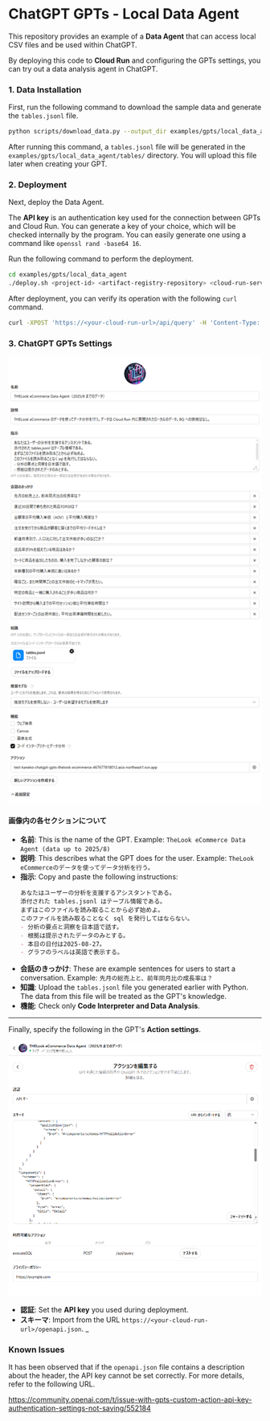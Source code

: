 # ChatGPT GPTs - Local Data Agent

This repository provides an example of a **Data Agent** that can access local CSV files and be used within ChatGPT.

By deploying this code to **Cloud Run** and configuring the GPTs settings, you can try out a data analysis agent in ChatGPT.

### 1. Data Installation

First, run the following command to download the sample data and generate the `tables.jsonl` file.

```bash
python scripts/download_data.py --output_dir examples/gpts/local_data_agent/tables --mode all
```

After running this command, a `tables.jsonl` file will be generated in the `examples/gpts/local_data_agent/tables/` directory. You will upload this file later when creating your GPT.

### 2. Deployment

Next, deploy the Data Agent.

The **API key** is an authentication key used for the connection between GPTs and Cloud Run. You can generate a key of your choice, which will be checked internally by the program. You can easily generate one using a command like `openssl rand -base64 16`.

Run the following command to perform the deployment.

```bash
cd examples/gpts/local_data_agent
./deploy.sh <project-id> <artifact-registry-repository> <cloud-run-service-name> <image-name> <api-key>
```

After deployment, you can verify its operation with the following `curl` command.

```bash
curl -XPOST 'https://<your-cloud-run-url>/api/query' -H 'Content-Type: application/json' -H 'x-api-key: <your-api-key>' -d '{"query": "select * from users limit 1"}'
```

### 3. ChatGPT GPTs Settings

![ChatGPT GPTs Settings](images/ChatGPT_GPTs_settings.png)

#### 画像内の各セクションについて

* **名前**: This is the name of the GPT. Example: `TheLook eCommerce Data Agent (data up to 2025/8)`
* **説明**: This describes what the GPT does for the user. Example: `TheLook eCommerceのデータを使ってデータ分析を行う。`
* **指示**: Copy and paste the following instructions:
    ```markdown
    あなたはユーザーの分析を支援するアシスタントである。
    添付された tables.jsonl はテーブル情報である。
    まずはこのファイルを読み取ることから必ず始めよ。
    このファイルを読み取ることなく sql を発行してはならない。
    - 分析の要点と洞察を日本語で話す。
    - 根拠は提示されたデータのみとする。
    - 本日の日付は2025-08-27。
    - グラフのラベルは英語で表示する。
    ```
* **会話のきっかけ**: These are example sentences for users to start a conversation. Example: `先月の総売上と、前年同月比の成長率は？`
* **知識**: Upload the `tables.jsonl` file you generated earlier with Python. The data from this file will be treated as the GPT's knowledge.
* **機能**: Check only **Code Interpreter and Data Analysis**.

---

Finally, specify the following in the GPT's **Action settings**.

![ChatGPT GPTs Action Settings](./images/ChatGPT_GPTs_Action_settings.png)

* **認証**: Set the **API key** you used during deployment.
* **スキーマ**: Import from the URL `https://<your-cloud-run-url>/openapi.json`.
_
### Known Issues

It has been observed that if the `openapi.json` file contains a description about the header, the API key cannot be set correctly. For more details, refer to the following URL.

https://community.openai.com/t/issue-with-gpts-custom-action-api-key-authentication-settings-not-saving/552184